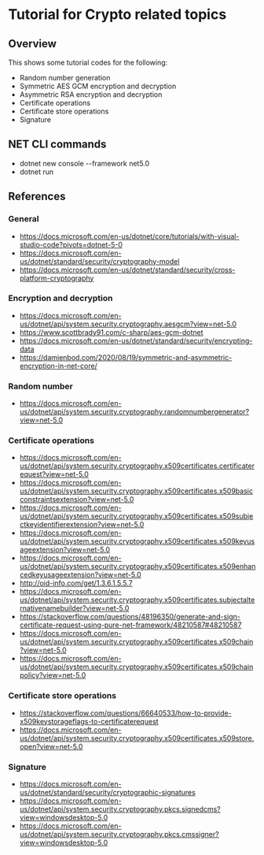 # Tutorial for Crypto related topics

## Overview

This shows some tutorial codes for the following:
- Random number generation
- Symmetric AES GCM encryption and decryption
- Asymmetric RSA encryption and decryption
- Certificate operations
- Certificate store operations
- Signature

## NET CLI commands

- dotnet new console --framework net5.0
- dotnet run

## References

### General

- https://docs.microsoft.com/en-us/dotnet/core/tutorials/with-visual-studio-code?pivots=dotnet-5-0
- https://docs.microsoft.com/en-us/dotnet/standard/security/cryptography-model
- https://docs.microsoft.com/en-us/dotnet/standard/security/cross-platform-cryptography 

### Encryption and decryption

- https://docs.microsoft.com/en-us/dotnet/api/system.security.cryptography.aesgcm?view=net-5.0
- https://www.scottbrady91.com/c-sharp/aes-gcm-dotnet
- https://docs.microsoft.com/en-us/dotnet/standard/security/encrypting-data 
- https://damienbod.com/2020/08/19/symmetric-and-asymmetric-encryption-in-net-core/ 

### Random number

- https://docs.microsoft.com/en-us/dotnet/api/system.security.cryptography.randomnumbergenerator?view=net-5.0

### Certificate operations

- https://docs.microsoft.com/en-us/dotnet/api/system.security.cryptography.x509certificates.certificaterequest?view=net-5.0
- https://docs.microsoft.com/en-us/dotnet/api/system.security.cryptography.x509certificates.x509basicconstraintsextension?view=net-5.0
- https://docs.microsoft.com/en-us/dotnet/api/system.security.cryptography.x509certificates.x509subjectkeyidentifierextension?view=net-5.0
- https://docs.microsoft.com/en-us/dotnet/api/system.security.cryptography.x509certificates.x509keyusageextension?view=net-5.0
- https://docs.microsoft.com/en-us/dotnet/api/system.security.cryptography.x509certificates.x509enhancedkeyusageextension?view=net-5.0
- http://oid-info.com/get/1.3.6.1.5.5.7
- https://docs.microsoft.com/en-us/dotnet/api/system.security.cryptography.x509certificates.subjectalternativenamebuilder?view=net-5.0
- https://stackoverflow.com/questions/48196350/generate-and-sign-certificate-request-using-pure-net-framework/48210587#48210587
- https://docs.microsoft.com/en-us/dotnet/api/system.security.cryptography.x509certificates.x509chain?view=net-5.0
- https://docs.microsoft.com/en-us/dotnet/api/system.security.cryptography.x509certificates.x509chainpolicy?view=net-5.0 

### Certificate store operations

- https://stackoverflow.com/questions/66640533/how-to-provide-x509keystorageflags-to-certificaterequest 
- https://docs.microsoft.com/en-us/dotnet/api/system.security.cryptography.x509certificates.x509store.open?view=net-5.0

### Signature

- https://docs.microsoft.com/en-us/dotnet/standard/security/cryptographic-signatures
- https://docs.microsoft.com/en-us/dotnet/api/system.security.cryptography.pkcs.signedcms?view=windowsdesktop-5.0
- https://docs.microsoft.com/en-us/dotnet/api/system.security.cryptography.pkcs.cmssigner?view=windowsdesktop-5.0